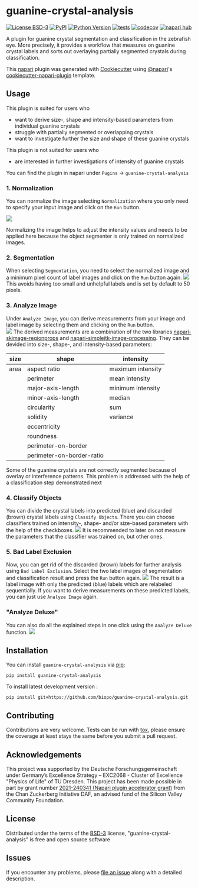 # guanine-crystal-analysis

[![License BSD-3](https://img.shields.io/pypi/l/guanine-crystal-analysis.svg?color=green)](https://github.com/biopo/guanine-crystal-analysis/raw/main/LICENSE)
[![PyPI](https://img.shields.io/pypi/v/guanine-crystal-analysis.svg?color=green)](https://pypi.org/project/guanine-crystal-analysis)
[![Python Version](https://img.shields.io/pypi/pyversions/guanine-crystal-analysis.svg?color=green)](https://python.org)
[![tests](https://github.com/biopo/guanine-crystal-analysis/workflows/tests/badge.svg)](https://github.com/biopo/guanine-crystal-analysis/actions)
[![codecov](https://codecov.io/gh/biopo/guanine-crystal-analysis/branch/main/graph/badge.svg)](https://codecov.io/gh/biopo/guanine-crystal-analysis)
[![napari hub](https://img.shields.io/endpoint?url=https://api.napari-hub.org/shields/guanine-crystal-analysis)](https://napari-hub.org/plugins/guanine-crystal-analysis)

A plugin for guanine crystal segmentation and classification in the zebrafish eye. More precisely, it provides a workflow that measures on guanine crystal labels and sorts out overlaying partially segmented crystals during classification.

This [napari] plugin was generated with [Cookiecutter] using [@napari]'s [cookiecutter-napari-plugin] template.

<!--
Don't miss the full getting started guide to set up your new package:
https://github.com/napari/cookiecutter-napari-plugin#getting-started

and review the napari docs for plugin developers:
https://napari.org/plugins/index.html
-->

## Usage 

This plugin is suited for users who
- want to derive size-, shape and intensity-based parameters from individual guanine crystals
- struggle with partially segmented or overlapping crystals
- want to investigate further the size and shape of these guanine crystals

This plugin is not suited for users who 
- are interested in further investigations of intensity of guanine crystals

You can find the plugin in napari under `Pugins` → `guanine-crystal-analysis`

### 1. Normalization

You can normalize the image selecting `Normalization` where you only need to specify your input image and click on the `Run` button. 

![](img/plugin/normalization.png)

Normalizing the image helps to adjust the intensity values and needs to be applied here because the object segmenter is only trained on normalized images.

### 2. Segmentation

When selecting `Segmentation`, you need to select the normalized image and a minimum pixel count of label images and click on the `Run` button again.
![](img/plugin/segmentation.png)
This avoids having too small and unhelpful labels and is set by default to 50 pixels.

### 3. Analyze Image

Under `Analyze Image`, you can derive measurements from your image and label image by selecting them and clicking on the `Run` button.  
![](img/plugin/analyzeimage.png)
The derived measurements are a combination of the two libraries [napari-skimage-regionprops](https://github.com/haesleinhuepf/napari-skimage-regionprops) and [napari-simpleitk-image-processing](https://github.com/haesleinhuepf/napari-simpleitk-image-processing). They can be devided into size-, shape-, and intensity-based parameters: 

| **size** | **shape**                 | **intensity**  
|----------|---------------------------|-------------------|
| area     	| aspect ratio              	| maximum intensity 	|
|          	| perimeter                 	| mean intensity    	|
|          	| major-axis-length         	| minimum intensity 	|
|          	| minor-axis-length         	| median            	|
|          	| circularity               	| sum               	|
|          	| solidity                  	| variance          	|
|          	| eccentricity              	|                   	|
|          	| roundness                 	|                   	|
|          	| perimeter-on-border       	|                   	|
|          	| perimeter-on-border-ratio 	|                   	|

Some of the guanine crystals are not correctly segmented because of overlay or interference patterns. This problem is addressed with the help of a classification step demonstrated next

### 4. Classify Objects

You can divide the crystal labels into predicted (blue) and discarded (brown) crystal labels using `Classify Objects`. There you can choose classifiers trained on intensity-, shape- and/or size-based parameters with the help of the checkboxes.
![](img/plugin/classifyobjects.png)
It is recommended to later on not measure the parameters that the classifier was trained on, but other ones.

### 5. Bad Label Exclusion

Now, you can get rid of the discarded (brown) labels for further analysis using `Bad Label Exclusion`. Select the two label images of segmentation and classification result and press the `Run` button again. 
![](img/plugin/badlabelexclusion.png)
The result is a label image with only the predicted (blue) labels which are relabeled sequentially. If you want to derive measurements on these predicted labels, you can just use  `Analyze Image` again.

### "Analyze Deluxe"

You can also do all the explained steps in one click using the `Analyze Deluxe` function.
![](img/plugin/analyzedeluxe.png)

## Installation

You can install `guanine-crystal-analysis` via [pip]:

    pip install guanine-crystal-analysis



To install latest development version :

    pip install git+https://github.com/biopo/guanine-crystal-analysis.git


## Contributing

Contributions are very welcome. Tests can be run with [tox], please ensure
the coverage at least stays the same before you submit a pull request.

## Acknowledgements
This project was supported by the Deutsche Forschungsgemeinschaft under Germany’s Excellence Strategy – EXC2068 - Cluster of Excellence "Physics of Life" of TU Dresden. 
This project has been made possible in part by grant number [2021-240341 (Napari plugin accelerator grant)](https://chanzuckerberg.com/science/programs-resources/imaging/napari/improving-image-processing/) from the Chan Zuckerberg Initiative DAF, an advised fund of the Silicon Valley Community Foundation.


## License

Distributed under the terms of the [BSD-3] license,
"guanine-crystal-analysis" is free and open source software

## Issues

If you encounter any problems, please [file an issue] along with a detailed description.

[napari]: https://github.com/napari/napari
[Cookiecutter]: https://github.com/audreyr/cookiecutter
[@napari]: https://github.com/napari
[MIT]: http://opensource.org/licenses/MIT
[BSD-3]: http://opensource.org/licenses/BSD-3-Clause
[GNU GPL v3.0]: http://www.gnu.org/licenses/gpl-3.0.txt
[GNU LGPL v3.0]: http://www.gnu.org/licenses/lgpl-3.0.txt
[Apache Software License 2.0]: http://www.apache.org/licenses/LICENSE-2.0
[Mozilla Public License 2.0]: https://www.mozilla.org/media/MPL/2.0/index.txt
[cookiecutter-napari-plugin]: https://github.com/napari/cookiecutter-napari-plugin

[file an issue]: https://github.com/biopo/guanine-crystal-analysis/issues

[napari]: https://github.com/napari/napari
[tox]: https://tox.readthedocs.io/en/latest/
[pip]: https://pypi.org/project/pip/
[PyPI]: https://pypi.org/
